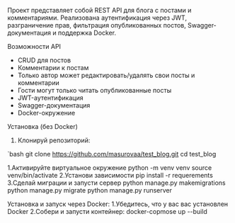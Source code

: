 Проект представляет собой REST API для блога с постами и комментариями. Реализована аутентификация через JWT, разграничение прав, фильтрация опубликованных постов, Swagger-документация и поддержка Docker.


Возможности API

- CRUD для постов
- Комментарии к постам
- Только автор может редактировать/удалять свои посты и комментарии
- Гости могут только читать опубликованные посты
- JWT-аутентификация
- Swagger-документация
- Docker-окружение


Установка (без Docker)

1. Клонируй репозиторий:

`bash
git clone https://github.com/masurovaa/test_blog.git
cd test_blog

1.Активируйте виртуальное окружение
    python -m venv venv
    source venv/bin/activate
2.Установи зависимости
    pip install -r requerements
3.Сделай миграции и запусти сервер
    python manage.py makemigrations
    python manage.py migrate
    python manage.py runserver


Установка и запуск через Docker:
1.Убедитесь, что у вас вас установлен Docker
2.Собери и запусти контейнер:
    docker-copmose up --build